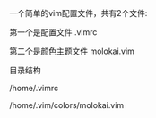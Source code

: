 一个简单的vim配置文件，共有2个文件:

第一个是配置文件 .vimrc

第二个是颜色主题文件 molokai.vim

目录结构

/home/.vimrc

/home/.vim/colors/molokai.vim

